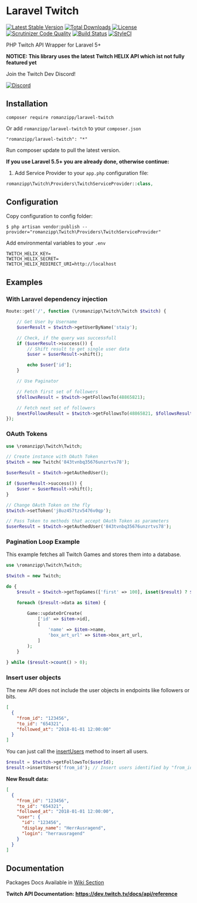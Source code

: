 # Laravel Twitch

[![Latest Stable Version](https://poser.pugx.org/romanzipp/laravel-twitch/version)](https://packagist.org/packages/romanzipp/laravel-twitch)
[![Total Downloads](https://poser.pugx.org/romanzipp/laravel-twitch/downloads)](https://packagist.org/packages/romanzipp/laravel-twitch)
[![License](https://poser.pugx.org/romanzipp/laravel-twitch/license)](https://packagist.org/packages/romanzipp/laravel-twitch)
[![Scrutinizer Code Quality](https://scrutinizer-ci.com/g/romanzipp/Laravel-Twitch/badges/quality-score.png?b=master)](https://scrutinizer-ci.com/g/romanzipp/Laravel-Twitch/?branch=master)
[![Build Status](https://scrutinizer-ci.com/g/romanzipp/Laravel-Twitch/badges/build.png?b=master)](https://scrutinizer-ci.com/g/romanzipp/Laravel-Twitch/build-status/master)
[![StyleCI](https://styleci.io/repos/116135617/shield?branch=master&style=flat)](https://styleci.io/repos/116135617)

PHP Twitch API Wrapper for Laravel 5+

**NOTICE: This library uses the latest Twitch HELIX API which ist not fully featured yet**

Join the Twitch Dev Discord!

[![Discord](https://discordapp.com/api/guilds/325552783787032576/embed.png?style=banner2)](https://discord.gg/8NXaEyV)

## Installation

```
composer require romanzipp/laravel-twitch
```

Or add `romanzipp/laravel-twitch` to your `composer.json`

```
"romanzipp/laravel-twitch": "*"
```

Run composer update to pull the latest version.

**If you use Laravel 5.5+ you are already done, otherwise continue:**

1. Add Service Provider to your `app.php` configuration file:

```php
romanzipp\Twitch\Providers\TwitchServiceProvider::class,
```

## Configuration

Copy configuration to config folder:

```
$ php artisan vendor:publish --provider="romanzipp\Twitch\Providers\TwitchServiceProvider"
```

Add environmental variables to your `.env`

```
TWITCH_HELIX_KEY=
TWITCH_HELIX_SECRET=
TWITCH_HELIX_REDIRECT_URI=http://localhost
```

## Examples

### With Laravel dependency injection

```php
Route::get('/', function (\romanzipp\Twitch\Twitch $twitch) {

    // Get User by Username
    $userResult = $twitch->getUserByName('staiy');

    // Check, if the query was successfull
    if ($userResult->success()) {
        // Shift result to get single user data
        $user = $userResult->shift();

        echo $user['id'];
    }

    // Use Paginator

    // Fetch first set of followers
    $followsResult = $twitch->getFollowsTo(48865821);

    // Fetch next set of followers
    $nextFollowsResult = $twitch->getFollowsTo(48865821, $followsResult->next());
});
```

### OAuth Tokens

```php
use \romanzipp\Twitch\Twitch;

// Create instance with OAuth Token
$twitch = new Twitch('843tvnbq35676unzrtvs78');

$userResult = $twitch->getAuthedUser();

if ($userResult->success()) {
    $user = $userResult->shift();
}

// Change OAuth Token on the fly
$twitch->setToken('j8uz457tzv5476v0qp');

// Pass Token to methods that accept OAuth Token as parameters
$userResult = $twitch->getAuthedUser('843tvnbq35676unzrtvs78');

```

### Pagination Loop Example

This example fetches all Twitch Games and stores them into a database.

```php
use \romanzipp\Twitch\Twitch;

$twitch = new Twitch;

do {
    $result = $twitch->getTopGames(['first' => 100], isset($result) ? $result->next() : null);

    foreach ($result->data as $item) {

        Game::updateOrCreate(
            ['id' => $item->id],
            [
                'name' => $item->name,
                'box_art_url' => $item->box_art_url,
            ]
        );
    }

} while ($result->count() > 0);
```

### Insert user objects

The new API does not include the user objects in endpoints like followers or bits.

```json
[
  {
    "from_id": "123456",
    "to_id": "654321",
    "followed_at": "2018-01-01 12:00:00"
  }
]
```

You can just call the [insertUsers](https://github.com/romanzipp/Laravel-Twitch/blob/master/src/Result.php#L216) method to insert all users.

```php
$result = $twitch->getFollowsTo($userId);
$result->insertUsers('from_id'); // Insert users identified by "from_id"
```

**New Result data:**

```json
[
  {
    "from_id": "123456",
    "to_id": "654321",
    "followed_at": "2018-01-01 12:00:00",
    "user": {
      "id": "123456",
      "display_name": "HerrAusragend",
      "login": "herrausragend"
    }
  }
]
```

## Documentation

Packages Docs Available in [Wiki Section](https://github.com/romanzipp/Laravel-Twitch/wiki/Full-reference)

**Twitch API Documentation: https://dev.twitch.tv/docs/api/reference**
